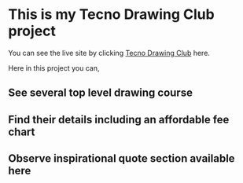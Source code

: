 # This is my Tecno Drawing Club project

You can see the live site by clicking  [Tecno Drawing Club](https://xenodochial-mestorf-7096bd.netlify.app/home) here.


Here in this project you can, 
## See several top level drawing course
## Find their details including an affordable fee chart
## Observe inspirational quote section available here

